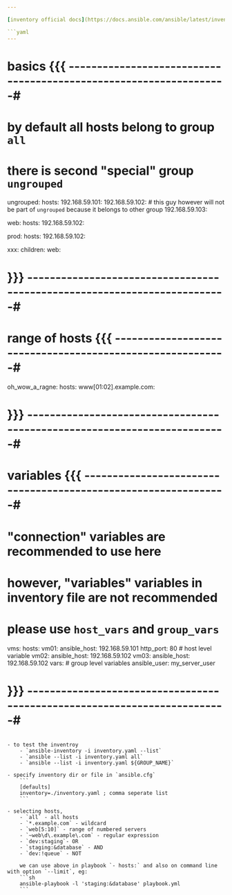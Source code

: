 ```yaml
---

[inventory official docs](https://docs.ansible.com/ansible/latest/inventory_guide/index.html)

```yaml
---
```

# basics {{{ ------------------------------------------------------------------#
# by default all hosts belong to group `all`

# there is second "special" group `ungrouped`
ungrouped:
  hosts:
    192.168.59.101:
    192.168.59.102: # this guy however will not be part of `ungrouped` because it belongs to other group
    192.168.59.103:

web:
  hosts:
    192.168.59.102:

prod:
  hosts:
    192.168.59.102:

xxx:
  children:
    web:
# }}} -------------------------------------------------------------------------#

# range of hosts {{{ ----------------------------------------------------------#
oh_wow_a_ragne:
  hosts:
    www[01:02].example.com:
# }}} -------------------------------------------------------------------------#

# variables {{{ ---------------------------------------------------------------#
# "connection" variables are recommended to use here
# however, "variables" variables in inventory file are not recommended
# please use `host_vars` and `group_vars`
vms:
  hosts:
    vm01:
      ansible_host: 192.168.59.101
      http_port: 80 # host level variable
    vm02:
      ansible_host: 192.168.59.102
    vm03:
      ansible_host: 192.168.59.102
  vars: # group level variables
    ansible_user: my_server_user
# }}} -------------------------------------------------------------------------#
```

- to test the inventroy
    - `ansible-inventory -i inventory.yaml --list`
    - `ansible --list -i inventory.yaml all`
    - `ansible --list -i inventory.yaml ${GROUP_NAME}`

- specify inventory dir or file in `ansible.cfg`
    ```
    [defaults]
    inventory=./inventory.yaml ; comma seperate list
    ```

- selecting hosts,
    - `all` - all hosts
    - `*.example.com` - wildcard
    - `web[5:10]` - range of numbered servers
    - `~web\d\.example\.com` - regular expression
    - `dev:staging`- OR
    - `staging:&database` - AND
    - `dev:!queue` - NOT

    we can use above in playbook `- hosts:` and also on command line with option `--limit`, eg:
    ```sh
    ansible-playbook -l 'staging:&database' playbook.yml
    ```

